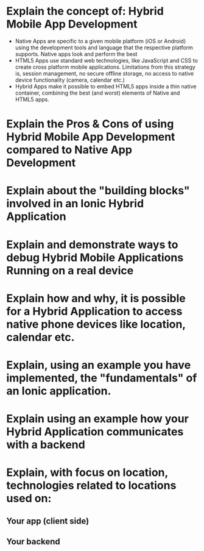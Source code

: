 # Explain the concept of: Hybrid Mobile App Development

- Native Apps are specific to a given mobile platform (iOS or Android) using the development tools and language that the respective platform supports. Native apps look and perform the best
- HTML5 Apps use standard web technologies, like JavaScript and CSS to create cross platform mobile applications. Limitations from this strategy is, session management, no secure offline storage, no access to native device functionality (camera, calendar etc.)
- Hybrid Apps make it possible to embed HTML5 apps inside a thin native container, combining the best (and worst) elements of Native and HTML5 apps.

# Explain the Pros & Cons of using Hybrid Mobile App Development compared to Native App Development

# Explain about the "building blocks" involved in an Ionic Hybrid Application

# Explain and demonstrate ways to debug Hybrid Mobile Applications Running on a real device

# Explain how and why, it is possible for a Hybrid Application to access native phone devices like location, calendar etc. 

# Explain, using an example you have implemented, the "fundamentals" of an Ionic application.

# Explain using an example how your Hybrid Application communicates with a backend 

# Explain, with focus on location, technologies related to locations used on:

## Your app (client side)

## Your backend
